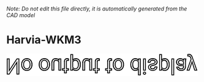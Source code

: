 ###### Note: Do not edit this file directly, it is automatically generated from the CAD model

# Harvia-WKM3

![](/project.svg)



 

